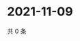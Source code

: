 # 2021-11-09

共 0 条

<!-- BEGIN WEIBO -->
<!-- 最后更新时间 Tue Nov 09 2021 13:10:07 GMT+0800 (China Standard Time) -->

<!-- END WEIBO -->
